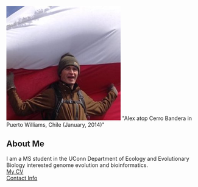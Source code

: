 ![Image	of	Alex Trouern-Trend](images/P7UaB7bg_400x400.jpg)
"Alex atop Cerro Bandera in Puerto Williams, Chile (January, 2014)"
##	About	Me	
I	am	a	MS student	in	the	UConn	Department of Ecology and 
Evolutionary Biology	interested	genome evolution and bioinformatics.	
[My	CV](PDFs/cv.pdf)	
[Contact	Info](contact-info.html)
